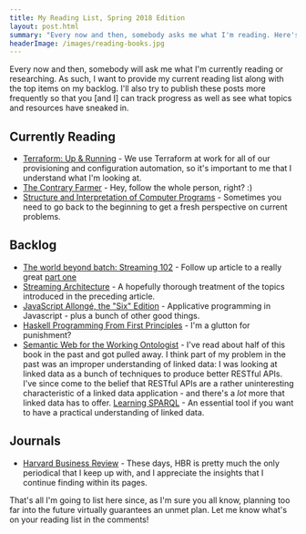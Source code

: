 ```yaml
---
title: My Reading List, Spring 2018 Edition
layout: post.html
summary: "Every now and then, somebody asks me what I'm reading. Here's the current list."
headerImage: /images/reading-books.jpg
---
```


Every now and then, somebody will ask me what I'm currently reading or researching. As such, I want to provide my current reading list along with the top items on my backlog. I'll also try to publish these posts more frequently so that you [and I] can track progress as well as see what topics and resources have sneaked in.

## Currently Reading

* [Terraform: Up & Running](https://www.terraformupandrunning.com/) - We use Terraform at work for all of our provisioning and configuration automation, so it's important to me that I understand what I'm looking at.
* [The Contrary Farmer](https://www.amazon.com/dp/B001F0PYO6/ref=dp-kindle-redirect?_encoding=UTF8&btkr=1) - Hey, follow the whole person, right? :)
* [Structure and Interpretation of Computer Programs](https://mitpress.mit.edu/sicp/full-text/book/book.html) - Sometimes you need to go back to the beginning to get a fresh perspective on current problems.


## Backlog

* [The world beyond batch: Streaming 102](https://www.oreilly.com/ideas/the-world-beyond-batch-streaming-102) - Follow up article to a really great [part one](https://www.oreilly.com/ideas/the-world-beyond-batch-streaming-101)
* [Streaming Architecture](http://shop.oreilly.com/product/0636920049463.do) - A hopefully thorough treatment of the topics introduced in the preceding article.
* [JavaScript Allongé, the "Six" Edition](https://leanpub.com/javascriptallongesix/read) - Applicative programming in Javascript - plus a bunch of other good things.
* [Haskell Programming From First Principles](https://gumroad.com/d/e76dd1c96380785b1845121c8ada5908) - I'm a glutton for punishment?
* [Semantic Web for the Working Ontologist](https://www.amazon.com/Semantic-Web-Working-Ontologist-Effective/dp/0123735564) - I've read about half of this book in the past and got pulled away. I think part of my problem in the past was an improper understanding of linked data: I was looking at linked data as a bunch of techniques to produce better RESTful APIs. I've since come to the belief that RESTful APIs are a rather uninteresting characteristic of a linked data application - and there's a *lot* more that linked data has to offer.
[Learning SPARQL](http://www.learningsparql.com/) - An essential tool if you want to have a practical understanding of linked data.

## Journals

* [Harvard Business Review](https://hbr.org/) - These days, HBR is pretty much the only periodical that I keep up with, and I appreciate the insights that I continue finding within its pages.

That's all I'm going to list here since, as I'm sure you all know, planning too far into the future virtually guarantees an unmet plan. Let me know what's on your reading list in the comments!
